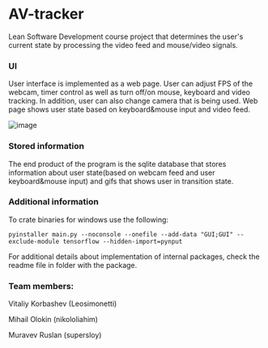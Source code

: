 # AV-tracker
Lean Software Development course project that determines the user's current state by processing the video feed and mouse/video signals. 

### UI

User interface is implemented as a web page. User can adjust FPS of the webcam, timer control as well as turn off/on mouse, keyboard and video tracking. In addition, user can also change camera that is being used. Web page shows user state based on keyboard&mouse input and video feed.

![image](https://user-images.githubusercontent.com/42554566/110464705-10687480-8106-11eb-8a8c-e7d8ef238f00.png)

### Stored information

The end product of the program is the sqlite database that stores information about user state(based on webcam feed and user keyboard&mouse input) and gifs that shows user in transition state.

### Additional information

To crate binaries for windows use the following:
```
pyinstaller main.py --noconsole --onefile --add-data "GUI;GUI" --exclude-module tensorflow --hidden-import=pynput
```


For additional details about implementation of internal packages, check the readme file in folder with the package.

### Team members:

Vitaliy Korbashev (Leosimonetti)

Mihail Olokin (nikololiahim)

Muravev Ruslan (supersloy)











